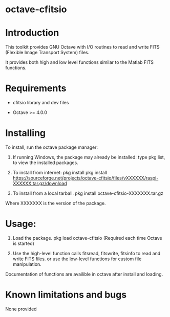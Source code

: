 # octave-cfitsio

Introduction
============

This toolkit provides GNU Octave with I/O routines to read and write
FITS (Flexible Image Transport System) files.

It provides both high and low level functions similar to the Matlab FITS
functions.

Requirements
============

* cfitsio library and dev files

* Octave >= 4.0.0

Installing
==========

To install, run the octave package manager:

1. If running Windows, the package may already be installed:
   type pkg list, to view the installed packages.

2. To install from internet:
   pkg install pkg install https://sourceforge.net/projects/octave-cfitsio/files/vXXXXXX/raspi-XXXXXX.tar.gz/download

3. To install from a local tarball.
   pkg install octave-cfitsio-XXXXXXX.tar.gz

Where XXXXXXX is the version of the package.

Usage:
======

1. Load the package.
   pkg load octave-cfitsio
   (Required each time Octave is started)

2. Use the high-level function calls fitsread, fitswrite, fitsinfo to read and write FITS files.
   or use the low-level functions for custom file manipulation.

Documentation of functions are availible in octave after install and loading.

Known limitations and bugs
==========================

None provided
